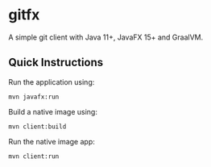 # gitfx

A simple git client with Java 11+, JavaFX 15+ and GraalVM.

## Quick Instructions

Run the application using:

    mvn javafx:run

Build a native image using:

    mvn client:build

Run the native image app:

    mvn client:run
